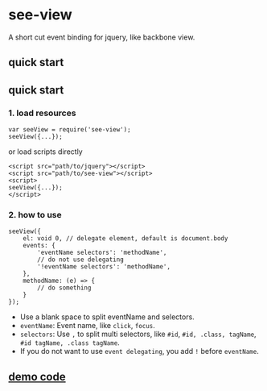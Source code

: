 # see-view 

A short cut event binding for jquery, like backbone view.

## quick start

## quick start

### 1. load resources

```
var seeView = require('see-view');
seeView({...});
```

or load scripts directly

```
<script src="path/to/jquery"></script>
<script src="path/to/see-view"></script>
<script>
seeView({...});
</script>
```

### 2. how to use

```
seeView({
    el: void 0, // delegate element, default is document.body
    events: {
        'eventName selectors': 'methodName',
        // do not use delegating
        '!eventName selectors': 'methodName',
    },
    methodName: (e) => {
        // do something
    }
});
```

* Use a blank space to split eventName and selectors.
* `eventName`: Event name, like `click`, `focus`.
* `selectors`: Use `,` to split multi selectors, like `#id`, `#id, .class, tagName`, `#id tagName, .class tagName`.
* If you do not want to use `event delegating`, you add `!` before `eventName`.

## [demo code](./example)

